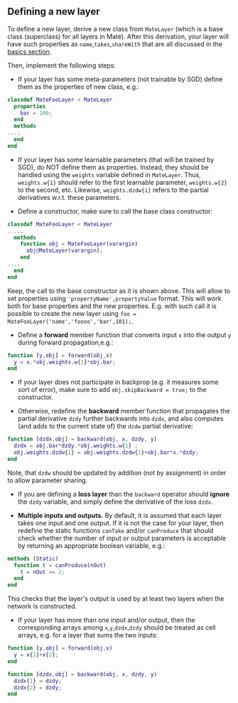 ## Defining a new layer

To define a new layer, derive a new class from `MateLayer` (which is a base class (superclass) for all layers in Maté).
After this derivation, your layer will have such properties as `name`,`takes`,`shareWith` that are all discussed in
the [basics section](network.md).

Then, implement the following steps:

* If your layer has some meta-parameters (not trainable by SGD) define them as the properties of new class, e.g.:
```matlab
classdef MateFooLayer < MateLayer
  properties
    bar = 100;
  end
  methods
....
  end  
end
```

* If your layer has some learnable parameters (that will be trained by SGD), do NOT define them as properties. Instead, they
should be handled using the `weights` variable defined in `MateLayer`. Thus, `weights.w{1}` should refer to the first learnable
parameter, `weights.w{2}` to the second, etc. Likewise, `weights.dzdw{i}` refers to the partial derivatives w.r.t. these parameters.

* Define a constructor, make sure to call the base class constructor:
```matlab
classdef MateFooLayer < MateLayer
.....
  methods
    function obj = MateFooLayer(varargin)
      obj@MateLayer(varargin);
    end
....
  end  
end
```
Keep, the call to the base constructor as it is shown above. This will allow
to set properties using `'propertyName',propertyValue` format. This will work
both for base properties and the new properties. E.g. with such call it is possible to create the 
new layer using `foo = MateFooLayer('name','foooo','bar',101);`.

* Define a **forward** member function that converts input `x` into the output `y` during forward propagation,e.g.:
```matlab
function [y,obj] = forward(obj,x)
  y = x.*obj.weights.w{1}*obj.bar;
end
```

* If your layer does not participate in backprop (e.g. it measures some sort of error), make sure to
add `obj.skipBackward = true;` to the constructor.

* Otherwise, redefine the **backward** member function that propagates the partial derivative `dzdy` further backwards into `dzdx`, 
and also computes (and adds to the current state of) the `dzdw` partial derivative:
```matlab
function [dzdx,obj] = backward(obj, x, dzdy, y)
  dzdx = obj.bar*dzdy.*obj.weights.w{1} ;
  obj.weights.dzdw{1} = obj.weights.dzdw{1}+obj.bar*x.*dzdy;
end
```
Note, that `dzdw` should be updated by addition (not by assignment) in order to allow parameter sharing.

* If you are defining a **loss layer** than the `backward` operator should **ignore** the `dzdy` variable, and
simply define the derivative of the loss `dzdx`.

* **Multiple inputs and outputs.** By default, it is assumed that each layer takes one input and one output. 
If it is not the case for your layer, then redefine the static functions `canTake` and/or `canProduce` that should
check whether the number of input or output parameters is acceptable by returning an appropriate boolean variable, e.g.:
```matlab
methods (Static)
  function t = canProduce(nOut)
    t = nOut >= 2;
  end 
end
```
This checks that the layer's output is used by at least two layers when the network is constructed.

* If your layer has more than one input and/or output, then the corresponding arrays among `x`,`y`,`dzdx`,`dzdy` should
be treated as cell arrays, e.g. for a layer that sums the two inputs:
```matlab
function [y,obj] = forward(obj,x)
  y = x{1}+x{2};
end

function [dzdx,obj] = backward(obj, x, dzdy, y)
  dzdx{1} = dzdy;
  dzdx{2} = dzdy;
end
```

